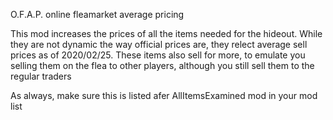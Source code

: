 O.F.A.P.
online fleamarket average pricing

This mod increases the prices of all the items needed for the hideout.
While they are not dynamic the way official prices are, they relect average sell prices as of 2020/02/25.
These items also sell for more, to emulate you selling them on the flea to other players, although you still sell them to the regular traders

As always, make sure this is listed afer AllItemsExamined mod in your mod list